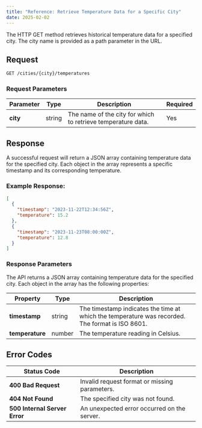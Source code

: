 ```yaml
---
title: "Reference: Retrieve Temperature Data for a Specific City"
date: 2025-02-02
---
```


The HTTP GET method retrieves historical temperature data for a specified city. The city name is provided as a path parameter in the URL.

## Request

```txt
GET /cities/{city}/temperatures
```

### Request Parameters

| **Parameter** | **Type** | **Description** | **Required** |
|---------------|----------|-----------------|--------------|
| **city**      | string   | The name of the city for which to retrieve temperature data. | Yes |

## Response

A successful request will return a JSON array containing temperature data for the specified city. Each object in the array represents a specific timestamp and its corresponding temperature.

### Example Response:

```json
[
  {
    "timestamp": "2023-11-22T12:34:56Z",
    "temperature": 15.2
  },
  {
    "timestamp": "2023-11-23T08:00:00Z",
    "temperature": 12.8
  }
]
```

### Response Parameters

The API returns a JSON array containing temperature data for the specified city. Each object in the array has the following properties:

| **Property**    | **Type** | **Description** |
|-----------------|----------|-----------------|
| **timestamp**   | string   | The timestamp indicates the time at which the temperature was recorded. The format is ISO 8601. |
| **temperature** | number   | The temperature reading in Celsius. |

## Error Codes

| **Status Code** | **Description** |
|-----------------|-----------------|
| **400 Bad Request** | Invalid request format or missing parameters. |
| **404 Not Found**   | The specified city was not found. |
| **500 Internal Server Error** | An unexpected error occurred on the server. |
